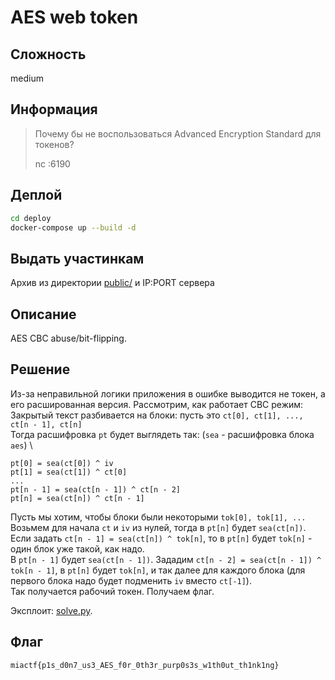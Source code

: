 # AES web token

## Сложность
medium

## Информация
> Почему бы не воспользоваться Advanced Encryption Standard для токенов?
>
> nc <ip>:6190

## Деплой
```sh
cd deploy
docker-compose up --build -d
```

## Выдать участинкам
Архив из директории [public/](public/) и IP:PORT сервера

## Описание
AES CBC abuse/bit-flipping.

## Решение
Из-за неправильной логики приложения в ошибке выводится не токен, а его расшированная версия. Рассмотрим, как работает CBC режим: \
Закрытый текст разбивается на блоки: пусть это `ct[0], ct[1], ..., ct[n - 1], ct[n]` \
Тогда расшифровка `pt` будет выглядеть так: (`sea` - расшифровка блока `aes`) \
```
pt[0] = sea(ct[0]) ^ iv
pt[1] = sea(ct[1]) ^ ct[0]
...
pt[n - 1] = sea(ct[n - 1]) ^ ct[n - 2]
pt[n] = sea(ct[n]) ^ ct[n - 1]
```
Пусть мы хотим, чтобы блоки были некоторыми `tok[0], tok[1], ...`\
Возьмем для начала `ct` и `iv` из нулей, тогда в `pt[n]` будет `sea(ct[n])`.\
Если задать `ct[n - 1] = sea(ct[n]) ^ tok[n]`, то в `pt[n]` будет `tok[n]` - один блок уже такой, как надо. \
В `pt[n - 1]` будет `sea(ct[n - 1])`. Зададим `ct[n - 2] = sea(ct[n - 1]) ^ tok[n - 1]`, в `pt[n]` будет `tok[n]`, и так далее для каждого блока (для первого блока надо будет подменить `iv` вместо `ct[-1]`). \
Так получается рабочий токен. Получаем флаг.

Эксплоит: [solve.py](solve/solve.py).

## Флаг
`miactf{p1s_d0n7_us3_AES_f0r_0th3r_purp0s3s_w1th0ut_th1nk1ng}`

